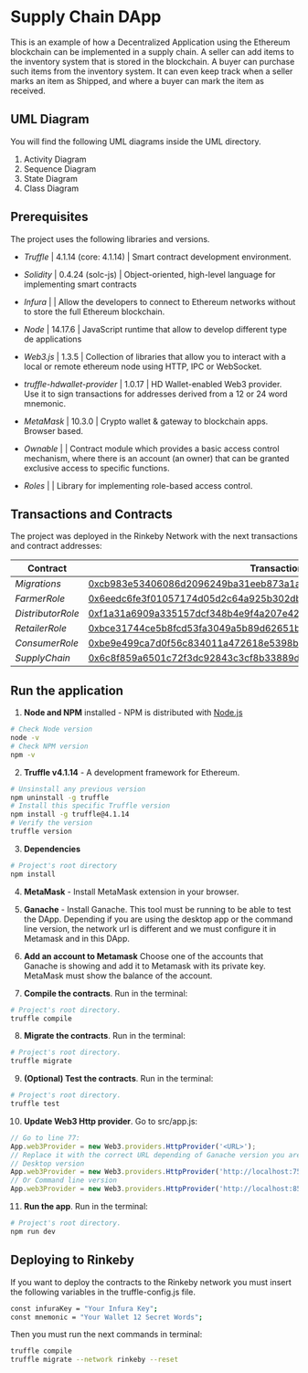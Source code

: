 # Supply Chain DApp
This is an example of how a Decentralized Application using the Ethereum blockchain can be implemented in a supply chain. A seller can add items to the inventory system that is stored in the blockchain. A buyer can purchase such items from the inventory system. It can even keep track when a seller marks an item as Shipped, and where a buyer can mark the item as received.

## UML Diagram

You will find the following UML diagrams inside the UML directory.

1. Activity Diagram
2. Sequence Diagram
3. State Diagram
4. Class Diagram

## Prerequisites

The project uses the following libraries and versions.
* *Truffle* | 4.1.14 (core: 4.1.14) | Smart contract development environment.
  
* *Solidity* | 0.4.24 (solc-js) | Object-oriented, high-level language for implementing smart contracts
* *Infura* | | Allow the developers to connect to Ethereum networks without to store the full Ethereum blockchain.
* *Node* | 14.17.6 | JavaScript runtime that allow to develop different type de applications
* *Web3.js* | 1.3.5 | Collection of libraries that allow you to interact with a local or remote ethereum node using HTTP, IPC or WebSocket.
* *truffle-hdwallet-provider* | 1.0.17 | HD Wallet-enabled Web3 provider. Use it to sign transactions for addresses derived from a 12 or 24 word mnemonic.
* *MetaMask* | 10.3.0 | Crypto wallet & gateway to blockchain apps. Browser based.
* *Ownable* |  | Contract module which provides a basic access control mechanism, where there is an account (an owner) that can be granted exclusive access to specific functions.
* *Roles* |  | Library for implementing role-based access control.

## Transactions and Contracts

The project was deployed in the Rinkeby Network with the next transactions and contract addresses:

| Contract | Transaction | Address |
|---|---|---|
|  *Migrations* | [0xcb983e53406086d2096249ba31eeb873a1a52b622c8f57a1bcbf96c8d1da1e87](https://rinkeby.etherscan.io/tx/0xcb983e53406086d2096249ba31eeb873a1a52b622c8f57a1bcbf96c8d1da1e87) | [0x419f9fc753588052fdc7f6bec8c256d36f861a50](https://rinkeby.etherscan.io/address/0x419f9fc753588052fdc7f6bec8c256d36f861a50) |
|  *FarmerRole* | [0x6eedc6fe3f01057174d05d2c64a925b302db578345ec9b629d0c5f77a1664fed](https://rinkeby.etherscan.io/tx/0x6eedc6fe3f01057174d05d2c64a925b302db578345ec9b629d0c5f77a1664fed) | [0x5eb9f81de037522252fc1eb7e46e05b8815d63da](https://rinkeby.etherscan.io/address/0x5eb9f81de037522252fc1eb7e46e05b8815d63da) |
|  *DistributorRole* | [0xf1a31a6909a335157dcf348b4e9f4a207e42a17b0f71327679b1fac5c03be61b](https://rinkeby.etherscan.io/tx/0xf1a31a6909a335157dcf348b4e9f4a207e42a17b0f71327679b1fac5c03be61b) | [0x4a4bd58c26a0b3075235976f31ae5a07223698db](https://rinkeby.etherscan.io/address/0x4a4bd58c26a0b3075235976f31ae5a07223698db) |
|  *RetailerRole* | [0xbce31744ce5b8fcd53fa3049a5b89d62651bb425a59fdb30d7f96df4696ac798](https://rinkeby.etherscan.io/tx/0xbce31744ce5b8fcd53fa3049a5b89d62651bb425a59fdb30d7f96df4696ac798) | [0xdfa00c35aa73d0dbff6d811645ddf50813a28ee8](https://rinkeby.etherscan.io/address/0xdfa00c35aa73d0dbff6d811645ddf50813a28ee8) |
|  *ConsumerRole* | [0xbe9e499ca7d0f56c834011a472618e5398b19a57d099463d8839cccecb92b147](https://rinkeby.etherscan.io/tx/0xbe9e499ca7d0f56c834011a472618e5398b19a57d099463d8839cccecb92b147) | [0xe278a04f5cef450dec2f02278b4f445cb7ebbdf1](https://rinkeby.etherscan.io/address/0xe278a04f5cef450dec2f02278b4f445cb7ebbdf1) |
|  *SupplyChain* | [0x6c8f859a6501c72f3dc92843c3cf8b33889d833fed5cdf6146c3abe4ca244800](https://rinkeby.etherscan.io/tx/0x6c8f859a6501c72f3dc92843c3cf8b33889d833fed5cdf6146c3abe4ca244800) | [0xe664911a128a5fa865b4cd5e0d6aacdc9577a8ea](https://rinkeby.etherscan.io/address/0xe664911a128a5fa865b4cd5e0d6aacdc9577a8ea) |

## Run the application

1. **Node and NPM** installed - NPM is distributed with [Node.js](https://www.npmjs.com/get-npm)
```bash
# Check Node version
node -v
# Check NPM version
npm -v
```

2. **Truffle v4.1.14** - A development framework for Ethereum. 
```bash
# Unsinstall any previous version
npm uninstall -g truffle
# Install this specific Truffle version
npm install -g truffle@4.1.14
# Verify the version
truffle version
```

3. **Dependencies**
```bash
# Project's root directory
npm install
```

4. **MetaMask** - Install MetaMask extension in your browser.

5. **Ganache** - Install Ganache. This tool must be running to be able to test the DApp. Depending if you are using the desktop app or the command line version, the network url is different and we must configure it in Metamask and in this DApp.

6. **Add an account to Metamask** Choose one of the accounts that Ganache is showing and add it to Metamask with its private key. MetaMask must show the balance of the account.

7. **Compile the contracts**. Run in the terminal:
```bash
# Project's root directory.
truffle compile
```

8. **Migrate the contracts**. Run in the terminal:
```bash
# Project's root directory.
truffle migrate
```

9.  **(Optional) Test the contracts**. Run in the terminal:
```bash
# Project's root directory.
truffle test
```

10.  **Update Web3 Http provider**. Go to src/app.js:
```js script
// Go to line 77:
App.web3Provider = new Web3.providers.HttpProvider('<URL>');
// Replace it with the correct URL depending of Ganache version you are using.
// Desktop version
App.web3Provider = new Web3.providers.HttpProvider('http://localhost:7545');
// Or Command line version
App.web3Provider = new Web3.providers.HttpProvider('http://localhost:8545');
```

11. **Run the app**. Run in the terminal:
```bash
# Project's root directory.
npm run dev
```

## Deploying to Rinkeby

If you want to deploy the contracts to the Rinkeby network you must insert the following variables in the truffle-config.js file.
```bash
const infuraKey = "Your Infura Key";
const mnemonic = "Your Wallet 12 Secret Words";
```

Then you must run the next commands in terminal:
```bash
truffle compile
truffle migrate --network rinkeby --reset
```

